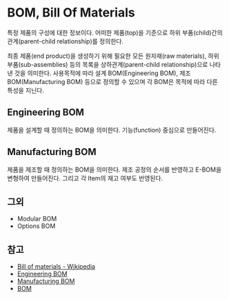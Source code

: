 # BOM, Bill Of Materials

특정 제품의 구성에 대한 정보이다. 어떠한 제품(top)을 기준으로 하위 부품(child)간의 관계(parent-child relationship)를 정의한다.

최종 제품(end product)을 생성하기 위해 필요한 모든 원자재(raw materials), 하위부품(sub-assemblies) 등의 목록을 상하관계(parent-child relationship)으로 나타낸 것을 의미한다. 사용목적에 따라 설계 BOM(Engineering BOM), 제조 BOM(Manufacturing BOM) 등으로 정의할 수 있으며 각 BOM은 목적에 따라 다른 특성을 지닌다. 

## Engineering BOM

제품을 설계할 때 정의하는 BOM을 의미한다. 기능(function) 중심으로 만들어진다.

## Manufacturing BOM

제품을 제조할 때 정의하는 BOM을 의미한다. 제조 공정의 순서를 반영하고 E-BOM을 변형하여 만들어진다. 그리고 각 Item의 재고 여부도 반영된다.

## 그외

* Modular BOM
* Options BOM

## 참고

* [Bill of materials - Wikipedia](https://en.wikipedia.org/wiki/Bill_of_materials)
* [Engineering BOM](https://en.wikipedia.org/wiki/Engineering_bill_of_materials)
* [Manufacturing BOM](https://en.wikipedia.org/wiki/Manufacturing_bill_of_materials)
* [BOM](http://mailab.snu.ac.kr/index.php?mid=erp2_5_2)
